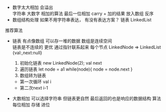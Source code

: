 - 数字太大相加
会溢出  
字符串  大数字
相加的算法
最后一位相加
carry + 加的结果  放入数组
反序
- 数组结构处理
如果不用字符串表达， 有没有表达方案？
链表 LinkedList

推荐算法
- 链表
  有点像数组  可以存一堆的数据
  数组是连续空间  
  链表是不连续的  更优  通过指针联系起来
  每个节点  LinkedNode  =>  LinkedList
  {val:,next:null}
  1. 初始化链表 new LinkedNode(2);
  val  next
  2. 遍历链表
  let node = a1
  while(node){
      node = node.next
  }
  3. 数组转为链表
  - 第一次循环 val   i
  - 第二次next  i-1 

- 大数相加 可以选择字符串 但链表更自然
最后返回的也是响应的数据结构
算法 每位相加 存储 进位